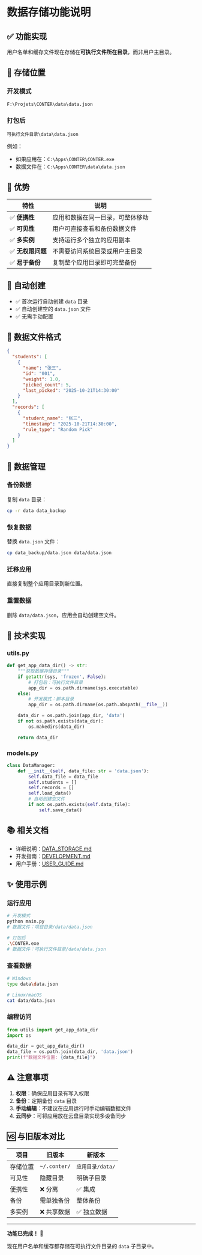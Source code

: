 # 数据存储功能说明

## ✅ 功能实现

用户名单和缓存文件现在存储在**可执行文件所在目录**，而非用户主目录。

## 📁 存储位置

### 开发模式

```
F:\Projets\CONTER\data\data.json
```

### 打包后

```
可执行文件目录\data\data.json
```

例如：

- 如果应用在：`C:\Apps\CONTER\CONTER.exe`
- 数据文件在：`C:\Apps\CONTER\data\data.json`

## 🎯 优势

| 特性              | 说明                             |
| ----------------- | -------------------------------- |
| ✅ **便携性**     | 应用和数据在同一目录，可整体移动 |
| ✅ **可见性**     | 用户可直接查看和备份数据文件     |
| ✅ **多实例**     | 支持运行多个独立的应用副本       |
| ✅ **无权限问题** | 不需要访问系统目录或用户主目录   |
| ✅ **易于备份**   | 复制整个应用目录即可完整备份     |

## 📝 自动创建

- ✅ 首次运行自动创建 `data` 目录
- ✅ 自动创建空的 `data.json` 文件
- ✅ 无需手动配置

## 💾 数据文件格式

```json
{
  "students": [
    {
      "name": "张三",
      "id": "001",
      "weight": 1.0,
      "picked_count": 5,
      "last_picked": "2025-10-21T14:30:00"
    }
  ],
  "records": [
    {
      "student_name": "张三",
      "timestamp": "2025-10-21T14:30:00",
      "rule_type": "Random Pick"
    }
  ]
}
```

## 🔄 数据管理

### 备份数据

复制 `data` 目录：

```bash
cp -r data data_backup
```

### 恢复数据

替换 `data.json` 文件：

```bash
cp data_backup/data.json data/data.json
```

### 迁移应用

直接复制整个应用目录到新位置。

### 重置数据

删除 `data/data.json`，应用会自动创建空文件。

## 🔧 技术实现

### utils.py

```python
def get_app_data_dir() -> str:
    """获取数据存储目录"""
    if getattr(sys, 'frozen', False):
        # 打包后：可执行文件目录
        app_dir = os.path.dirname(sys.executable)
    else:
        # 开发模式：脚本目录
        app_dir = os.path.dirname(os.path.abspath(__file__))

    data_dir = os.path.join(app_dir, 'data')
    if not os.path.exists(data_dir):
        os.makedirs(data_dir)

    return data_dir
```

### models.py

```python
class DataManager:
    def __init__(self, data_file: str = 'data.json'):
        self.data_file = data_file
        self.students = []
        self.records = []
        self.load_data()
        # 自动创建空文件
        if not os.path.exists(self.data_file):
            self.save_data()
```

## 📚 相关文档

- 详细说明：[DATA_STORAGE.md](DATA_STORAGE.md)
- 开发指南：[DEVELOPMENT.md](DEVELOPMENT.md)
- 用户手册：[USER_GUIDE.md](USER_GUIDE.md)

## ✨ 使用示例

### 运行应用

```bash
# 开发模式
python main.py
# 数据文件：项目目录/data/data.json

# 打包后
.\CONTER.exe
# 数据文件：可执行文件目录/data/data.json
```

### 查看数据

```bash
# Windows
type data\data.json

# Linux/macOS
cat data/data.json
```

### 编程访问

```python
from utils import get_app_data_dir
import os

data_dir = get_app_data_dir()
data_file = os.path.join(data_dir, 'data.json')
print(f"数据文件位置: {data_file}")
```

## ⚠️ 注意事项

1. **权限**：确保应用目录有写入权限
2. **备份**：定期备份 `data` 目录
3. **手动编辑**：不建议在应用运行时手动编辑数据文件
4. **云同步**：可将应用放在云盘目录实现多设备同步

## 🆚 与旧版本对比

| 项目     | 旧版本       | 新版本           |
| -------- | ------------ | ---------------- |
| 存储位置 | `~/.conter/` | `应用目录/data/` |
| 可见性   | 隐藏目录     | 明确子目录       |
| 便携性   | ❌ 分离      | ✅ 集成          |
| 备份     | 需单独备份   | 整体备份         |
| 多实例   | ❌ 共享数据  | ✅ 独立数据      |

---

**功能已完成！** 🎉

现在用户名单和缓存都存储在可执行文件目录的 `data` 子目录中。
